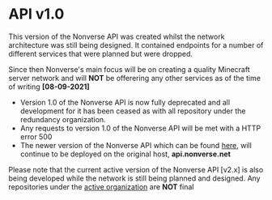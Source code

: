 # API v1.0
This version of the Nonverse API was created whilst the network architecture was still being designed. It contained endpoints for a number of different services that were planned but were dropped.

Since then Nonverse's main focus will be on creating a quality Minecraft server network and will **NOT** be offerering any other services as of the time of writing **[08-09-2021]**

- Version 1.0 of the Nonverse API is now fully deprecated and all development for it has been ceased as with all repository under the redundancy organization.  
- Any requests to version 1.0 of the Nonverse API will be met with a HTTP error 500
- The newer version of the Nonverse API which can be found [here](https://github.com/nonverse/api), will continue to be deployed on the original host, **api.nonverse.net**

Please note that the current active version of the Nonverse API [v2.x] is also being developed while the network is still being planned and designed. Any repositories under the [active organization](https://github.com/nonverse) are **NOT** final
